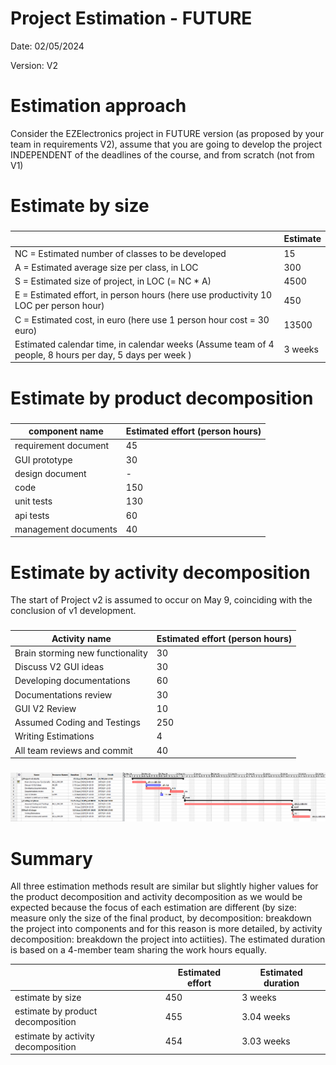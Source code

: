 # Project Estimation - FUTURE
Date: 02/05/2024

Version: V2


# Estimation approach
Consider the EZElectronics  project in FUTURE version (as proposed by your team in requirements V2), assume that you are going to develop the project INDEPENDENT of the deadlines of the course, and from scratch (not from V1)
# Estimate by size
### 
|             | Estimate                        |             
| ----------- | ------------------------------- |  
| NC =  Estimated number of classes to be developed   |       15                      |             
|  A = Estimated average size per class, in LOC       |          300               | 
| S = Estimated size of project, in LOC (= NC * A) | 4500 |
| E = Estimated effort, in person hours (here use productivity 10 LOC per person hour)  |    450                                 |   
| C = Estimated cost, in euro (here use 1 person hour cost = 30 euro) | 13500 | 
| Estimated calendar time, in calendar weeks (Assume team of 4 people, 8 hours per day, 5 days per week ) |           3 weeks         |               

# Estimate by product decomposition
### 
|         component name    | Estimated effort (person hours)   |             
| ----------- | ------------------------------- | 
|requirement document    | 45 |
| GUI prototype |30|
|design document |-|
|code |150|
| unit tests |130|
| api tests |60|
| management documents  |40|


# Estimate by activity decomposition

The start of Project v2 is assumed to occur on May 9, coinciding with the conclusion of v1 development.
### 
|         Activity name    | Estimated effort (person hours)   |             
| ----------- | ------------------------------- | 
| Brain storming new functionality| 30 |
|Discuss V2 GUI ideas |30|
|Developing documentations| 60|
|Documentations review|30|
|GUI V2 Review|10|
|Assumed Coding and Testings | 250 |
|Writing Estimations |4|
|All team reviews and commit|40|
###

![](PNGfiles/EstV2/GanttV2.png)


# Summary

All three estimation methods result are similar but slightly higher values for the product decomposition and activity decomposition as we would be expected because the focus of each estimation are different (by size: measure only the size of the final product, by decomposition: breakdown the project into components and for this reason is more detailed, by activity decomposition: breakdown the project into actiities). The estimated duration is based on a 4-member team sharing the work hours equally.

|             | Estimated effort                        |   Estimated duration |          
| ----------- | ------------------------------- | ---------------|
| estimate by size |450 |3 weeks|
| estimate by product decomposition |455| 3.04 weeks |
| estimate by activity decomposition |454| 3.03 weeks|





